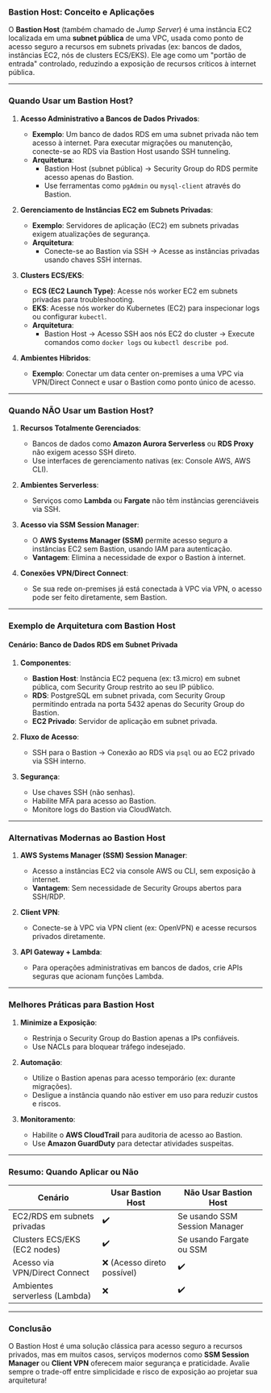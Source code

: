 ### **Bastion Host: Conceito e Aplicações**
O **Bastion Host** (também chamado de *Jump Server*) é uma instância EC2 localizada em uma **subnet pública** de uma VPC, usada como ponto de acesso seguro a recursos em subnets privadas (ex: bancos de dados, instâncias EC2, nós de clusters ECS/EKS). Ele age como um "portão de entrada" controlado, reduzindo a exposição de recursos críticos à internet pública.

---

### **Quando Usar um Bastion Host?**
1. **Acesso Administrativo a Bancos de Dados Privados**:  
   - **Exemplo**: Um banco de dados RDS em uma subnet privada não tem acesso à internet. Para executar migrações ou manutenção, conecte-se ao RDS via Bastion Host usando SSH tunneling.  
   - **Arquitetura**:  
     - Bastion Host (subnet pública) → Security Group do RDS permite acesso apenas do Bastion.  
     - Use ferramentas como `pgAdmin` ou `mysql-client` através do Bastion.  

2. **Gerenciamento de Instâncias EC2 em Subnets Privadas**:  
   - **Exemplo**: Servidores de aplicação (EC2) em subnets privadas exigem atualizações de segurança.  
   - **Arquitetura**:  
     - Conecte-se ao Bastion via SSH → Acesse as instâncias privadas usando chaves SSH internas.  

3. **Clusters ECS/EKS**:  
   - **ECS (EC2 Launch Type)**: Acesse nós worker EC2 em subnets privadas para troubleshooting.  
   - **EKS**: Acesse nós worker do Kubernetes (EC2) para inspecionar logs ou configurar `kubectl`.  
   - **Arquitetura**:  
     - Bastion Host → Acesso SSH aos nós EC2 do cluster → Execute comandos como `docker logs` ou `kubectl describe pod`.  

4. **Ambientes Híbridos**:  
   - **Exemplo**: Conectar um data center on-premises a uma VPC via VPN/Direct Connect e usar o Bastion como ponto único de acesso.  

---

### **Quando NÃO Usar um Bastion Host?**
1. **Recursos Totalmente Gerenciados**:  
   - Bancos de dados como **Amazon Aurora Serverless** ou **RDS Proxy** não exigem acesso SSH direto.  
   - Use interfaces de gerenciamento nativas (ex: Console AWS, AWS CLI).  

2. **Ambientes Serverless**:  
   - Serviços como **Lambda** ou **Fargate** não têm instâncias gerenciáveis via SSH.  

3. **Acesso via SSM Session Manager**:  
   - O **AWS Systems Manager (SSM)** permite acesso seguro a instâncias EC2 sem Bastion, usando IAM para autenticação.  
   - **Vantagem**: Elimina a necessidade de expor o Bastion à internet.  

4. **Conexões VPN/Direct Connect**:  
   - Se sua rede on-premises já está conectada à VPC via VPN, o acesso pode ser feito diretamente, sem Bastion.  

---

### **Exemplo de Arquitetura com Bastion Host**
#### **Cenário: Banco de Dados RDS em Subnet Privada**
1. **Componentes**:  
   - **Bastion Host**: Instância EC2 pequena (ex: t3.micro) em subnet pública, com Security Group restrito ao seu IP público.  
   - **RDS**: PostgreSQL em subnet privada, com Security Group permitindo entrada na porta 5432 apenas do Security Group do Bastion.  
   - **EC2 Privado**: Servidor de aplicação em subnet privada.  

2. **Fluxo de Acesso**:  
   - SSH para o Bastion → Conexão ao RDS via `psql` ou ao EC2 privado via SSH interno.  

3. **Segurança**:  
   - Use chaves SSH (não senhas).  
   - Habilite MFA para acesso ao Bastion.  
   - Monitore logs do Bastion via CloudWatch.  

---

### **Alternativas Modernas ao Bastion Host**
1. **AWS Systems Manager (SSM) Session Manager**:  
   - Acesso a instâncias EC2 via console AWS ou CLI, sem exposição à internet.  
   - **Vantagem**: Sem necessidade de Security Groups abertos para SSH/RDP.  

2. **Client VPN**:  
   - Conecte-se à VPC via VPN client (ex: OpenVPN) e acesse recursos privados diretamente.  

3. **API Gateway + Lambda**:  
   - Para operações administrativas em bancos de dados, crie APIs seguras que acionam funções Lambda.  

---

### **Melhores Práticas para Bastion Host**
1. **Minimize a Exposição**:  
   - Restrinja o Security Group do Bastion apenas a IPs confiáveis.  
   - Use NACLs para bloquear tráfego indesejado.  

2. **Automação**:  
   - Utilize o Bastion apenas para acesso temporário (ex: durante migrações).  
   - Desligue a instância quando não estiver em uso para reduzir custos e riscos.  

3. **Monitoramento**:  
   - Habilite o **AWS CloudTrail** para auditoria de acesso ao Bastion.  
   - Use **Amazon GuardDuty** para detectar atividades suspeitas.  

---

### **Resumo: Quando Aplicar ou Não**
| **Cenário**                     | **Usar Bastion Host**       | **Não Usar Bastion Host**           |
|---------------------------------|-----------------------------|--------------------------------------|
| EC2/RDS em subnets privadas     | ✔️                          | Se usando SSM Session Manager       |
| Clusters ECS/EKS (EC2 nodes)    | ✔️                          | Se usando Fargate ou SSM            |
| Acesso via VPN/Direct Connect   | ❌ (Acesso direto possível) | ✔️                                  |
| Ambientes serverless (Lambda)   | ❌                          | ✔️                                  |

---

### **Conclusão**
O Bastion Host é uma solução clássica para acesso seguro a recursos privados, mas em muitos casos, serviços modernos como **SSM Session Manager** ou **Client VPN** oferecem maior segurança e praticidade. Avalie sempre o trade-off entre simplicidade e risco de exposição ao projetar sua arquitetura!